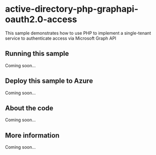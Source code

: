 # active-directory-php-graphapi-oauth2.0-access
This sample demonstrates how to use PHP to implement a single-tenant service to authenticate access via Microsoft Graph API
## Running this sample
Coming soon...
## Deploy this sample to Azure
Coming soon...
## About the code
Coming soon...
## More information
Coming soon...